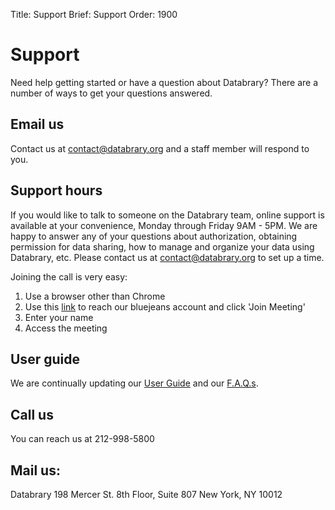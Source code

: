 Title: Support
Brief: Support
Order: 1900

# Support

Need help getting started or have a question about Databrary? There are a number of ways to get your questions answered.

## Email us 
Contact us at [contact@databrary.org](mailto:contact@databrary.org "Email Databrary") and a staff member will respond to you. 

## Support hours
If you would like to talk to someone on the Databrary team, online support is available at your convenience, Monday through Friday 9AM - 5PM. We are happy to answer any of your questions about authorization, obtaining permission for data sharing, how to manage and organize your data using Databrary, etc. Please contact us at contact@databrary.org to set up a time.

Joining the call is very easy:

1. Use a browser other than Chrome
2. Use this [link](https://bluejeans.com/databrary/) to reach our bluejeans account and click 'Join Meeting'
3. Enter your name
4. Access the meeting 

## User guide
We are continually updating our [User Guide](|filename|../access/guide/investigators.md) and our [F.A.Q.s](|filename|../access/faq.md). 

## Call us
You can reach us at 212-998-5800 

## Mail us: 
Databrary
198 Mercer St. 8th Floor, Suite 807
New York, NY 10012
